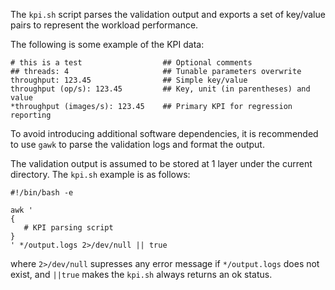 
The `kpi.sh` script parses the validation output and exports a set of key/value pairs to represent the workload performance.  

The following is some example of the KPI data:  
```
# this is a test                  ## Optional comments
## threads: 4                     ## Tunable parameters overwrite
throughput: 123.45                ## Simple key/value
throughput (op/s): 123.45         ## Key, unit (in parentheses) and value
*throughput (images/s): 123.45    ## Primary KPI for regression reporting
```

To avoid introducing additional software dependencies, it is recommended to use `gawk` to parse the validation logs and format the output.  

The validation output is assumed to be stored at 1 layer under the current directory. The `kpi.sh` example is as follows:  

```
#!/bin/bash -e

awk '
{
   # KPI parsing script
}
' */output.logs 2>/dev/null || true
```

where `2>/dev/null` supresses any error message if `*/output.logs` does not exist, and `||true` makes the `kpi.sh` always returns an ok status.   

